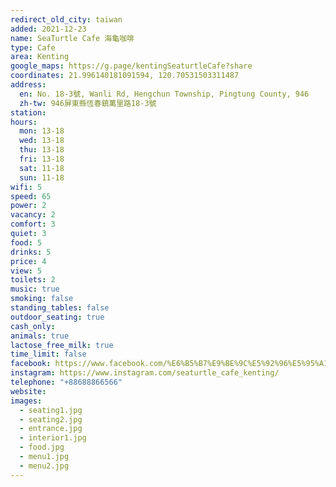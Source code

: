 ```yaml
---
redirect_old_city: taiwan
added: 2021-12-23
name: SeaTurtle Cafe 海龜咖啡
type: Cafe
area: Kenting
google_maps: https://g.page/kentingSeaturtleCafe?share
coordinates: 21.996140181091594, 120.70531503311487
address:
  en: No. 18-3號, Wanli Rd, Hengchun Township, Pingtung County, 946
  zh-tw: 946屏東縣恆春鎮萬里路18-3號
station: 
hours:
  mon: 13-18
  wed: 13-18
  thu: 13-18
  fri: 13-18
  sat: 11-18
  sun: 11-18
wifi: 5
speed: 65
power: 2
vacancy: 2
comfort: 3
quiet: 3
food: 5
drinks: 5
price: 4
view: 5
toilets: 2
music: true
smoking: false
standing_tables: false
outdoor_seating: true
cash_only: 
animals: true
lactose_free_milk: true
time_limit: false
facebook: https://www.facebook.com/%E6%B5%B7%E9%BE%9C%E5%92%96%E5%95%A1-SeaTurtle-Cafe-307093386852440/
instagram: https://www.instagram.com/seaturtle_cafe_kenting/
telephone: "+88688866566"
website: 
images:
  - seating1.jpg
  - seating2.jpg
  - entrance.jpg
  - interior1.jpg
  - food.jpg
  - menu1.jpg
  - menu2.jpg
---
```

